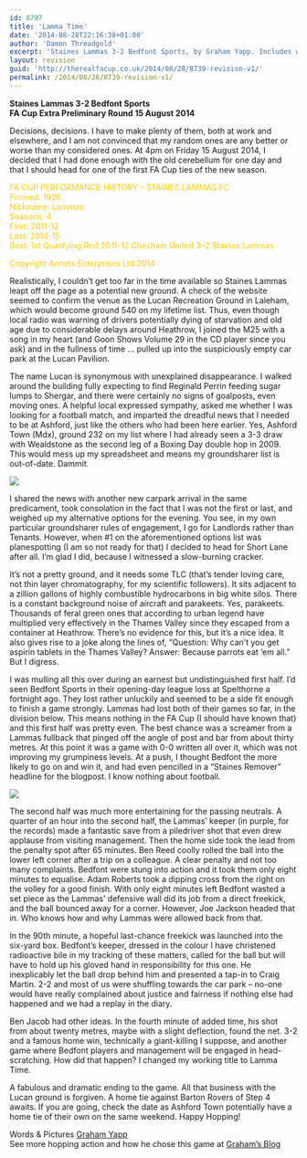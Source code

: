 ```yaml
---
id: 8797
title: 'Lamma Time'
date: '2014-08-28T22:16:38+01:00'
author: 'Damon Threadgold'
excerpt: 'Staines Lammas 3-2 Bedfont Sports, by Graham Yapp. Includes wrong ground, Reggie Perrin, parakeets, Shergar, minor upset and thin layer chromatography.'
layout: revision
guid: 'http://therealfacup.co.uk/2014/08/28/8739-revision-v1/'
permalink: /2014/08/28/8739-revision-v1/
---
```


**Staines Lammas 3-2 Bedfont Sports  
FA Cup Extra Preliminary Round 15 August 2014**

Decisions, decisions. I have to make plenty of them, both at work and elsewhere, and I am not convinced that my random ones are any better or worse than my considered ones. At 4pm on Friday 15 August 2014, I decided that I had done enough with the old cerebellum for one day and that I should head for one of the first FA Cup ties of the new season.

<span style="color: #ffcc00;">FA CUP PERFORMANCE HISTORY – STAINES LAMMAS FC</span>  
<span style="color: #ffcc00;"> Formed: 1926</span>  
<span style="color: #ffcc00;"> Nickname: Lammas</span>  
<span style="color: #ffcc00;"> Seasons: 4</span>  
<span style="color: #ffcc00;"> First: 2011-12</span>  
<span style="color: #ffcc00;"> Last: 2014-15</span>  
<span style="color: #ffcc00;"> Best: 1st Qualifying Rnd 2011-12 Chesham United 3–2 Staines Lammas</span>

<span style="color: #ffcc00;">Copyright Annets Enterprises Ltd 2014</span>

Realistically, I couldn’t get too far in the time available so Staines Lammas leapt off the page as a potential new ground. A check of the website seemed to confirm the venue as the Lucan Recreation Ground in Laleham, which would become ground 540 on my lifetime list. Thus, even though local radio was warning of drivers potentially dying of starvation and old age due to considerable delays around Heathrow, I joined the M25 with a song in my heart (and Goon Shows Volume 29 in the CD player since you ask) and in the fullness of time … pulled up into the suspiciously empty car park at the Lucan Pavilion.

The name Lucan is synonymous with unexplained disappearance. I walked around the building fully expecting to find Reginald Perrin feeding sugar lumps to Shergar, and there were certainly no signs of goalposts, even moving ones. A helpful local expressed sympathy, asked me whether I was looking for a football match, and imparted the dreadful news that I needed to be at Ashford, just like the others who had been here earlier. Yes, Ashford Town (Mdx), ground 232 on my list where I had already seen a 3-3 draw with Wealdstone as the second leg of a Boxing Day double hop in 2009. This would mess up my spreadsheet and means my groundsharer list is out-of-date. Dammit.

![](https://lh5.googleusercontent.com/-h7OJABEevPg/U-8RRF9CWhI/AAAAAAAAEh8/sTqZkW1xHnY/w804-h536-no/IMG_0447.JPG)

I shared the news with another new carpark arrival in the same predicament, took consolation in the fact that I was not the first or last, and weighed up my alternative options for the evening. You see, in my own particular groundsharer rules of engagement, I go for Landlords rather than Tenants. However, when #1 on the aforementioned options list was planespotting (I am so not ready for that) I decided to head for Short Lane after all. I’m glad I did, because I witnessed a slow-burning cracker.

It’s not a pretty ground, and it needs some TLC (that’s tender loving care, not thin layer chromatography, for my scientific followers). It sits adjacent to a zillion gallons of highly combustible hydrocarbons in big white silos. There is a constant background noise of aircraft and parakeets. Yes, parakeets. Thousands of feral green ones that according to urban legend have multiplied very effectively in the Thames Valley since they escaped from a container at Heathrow. There’s no evidence for this, but it’s a nice idea. It also gives rise to a joke along the lines of, “Question: Why can’t you get aspirin tablets in the Thames Valley? Answer: Because parrots eat ‘em all.” But I digress.

I was mulling all this over during an earnest but undistinguished first half. I’d seen Bedfont Sports in their opening-day league loss at Spelthorne a fortnight ago. They lost rather unluckily and seemed to be a side fit enough to finish a game strongly. Lammas had lost both of their games so far, in the division below. This means nothing in the FA Cup (I should have known that) and this first half was pretty even. The best chance was a screamer from a Lammas fullback that pinged off the angle of post and bar from about thirty metres. At this point it was a game with 0-0 written all over it, which was not improving my grumpiness levels. At a push, I thought Bedfont the more likely to go on and win it, and had even pencilled in a “Staines Remover” headline for the blogpost. I know nothing about football.

![](https://lh5.googleusercontent.com/-PaMNtn58gxs/U-8Q7KKOnaI/AAAAAAAAEhk/zOZlfFRrHz4/w804-h536-no/IMG_0442.JPG)

The second half was much more entertaining for the passing neutrals. A quarter of an hour into the second half, the Lammas’ keeper (in purple, for the records) made a fantastic save from a piledriver shot that even drew applause from visiting management. Then the home side took the lead from the penalty spot after 65 minutes. Ben Reed coolly rolled the ball into the lower left corner after a trip on a colleague. A clear penalty and not too many complaints. Bedfont were stung into action and it took them only eight minutes to equalise. Adam Roberts took a dipping cross from the right on the volley for a good finish. With only eight minutes left Bedfont wasted a set piece as the Lammas’ defensive wall did its job from a direct freekick, and the ball bounced away for a corner. However, Joe Jackson headed that in. Who knows how and why Lammas were allowed back from that.

In the 90th minute, a hopeful last-chance freekick was launched into the six-yard box. Bedfont’s keeper, dressed in the colour I have christened radioactive bile in my tracking of these matters, called for the ball but will have to hold up his gloved hand in responsibility for this one. He inexplicably let the ball drop behind him and presented a tap-in to Craig Martin. 2-2 and most of us were shuffling towards the car park – no-one would have really complained about justice and fairness if nothing else had happened and we had a replay in the diary.

Ben Jacob had other ideas. In the fourth minute of added time, his shot from about twenty metres, maybe with a slight deflection, found the net. 3-2 and a famous home win, technically a giant-killing I suppose, and another game where Bedfont players and management will be engaged in head-scratching. How did that happen? I changed my working title to Lamma Time.

A fabulous and dramatic ending to the game. All that business with the Lucan ground is forgiven. A home tie against Barton Rovers of Step 4 awaits. If you are going, check the date as Ashford Town potentially have a home tie of their own on the same weekend. Happy Hopping!

Words &amp; Pictures [Graham Yapp](https://twitter.com/GrahamYapp)  
See more hopping action and how he chose this game at [Graham’s Blog](http://modushopperrandom.blogspot.co.uk/2014/08/lamma-time-and-decision.html)